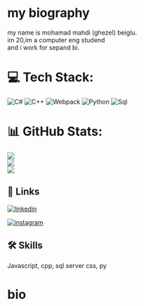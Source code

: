 
# my biography 

my name is mohamad mahdi (ghezel) beiglu.   
im 20,im a computer eng studend    
and i work for sepand bi.

# 💻 Tech Stack:
![C#](https://img.shields.io/badge/c%23-%23239120.svg?style=for-the-badge&logo=c-sharp&logoColor=white) ![C++](https://img.shields.io/badge/c++-%2300599C.svg?style=for-the-badge&logo=c%2B%2B&logoColor=white) ![Webpack](https://img.shields.io/badge/webpack-%238DD6F9.svg?style=for-the-badge&logo=webpack&logoColor=black) ![Python](https://img.shields.io/badge/python-3670A0?style=for-the-badge&logo=python&logoColor=ffdd54) ![Sql](https://img.shields.io/badge/webpack-%238DD6F9.svg?style=for-the-badge&logo=sql&logoColor=black)
# 📊 GitHub Stats:
![](https://github-readme-stats.vercel.app/api?username=Mmbeiglu&theme=dark&hide_border=false&include_all_commits=true&count_private=false)<br/>
![](https://github-readme-streak-stats.herokuapp.com/?user=Mmbeiglu&theme=dark&hide_border=false)<br/>
![](https://github-readme-stats.vercel.app/api/top-langs/?username=Mmbeiglu&theme=dark&hide_border=false&include_all_commits=true&count_private=false&layout=compact)
## 🔗 Links
[![linkedin](https://img.shields.io/badge/linkedin-0A66C2?style=for-the-badge&logo=linkedin&logoColor=white)](https://www.linkedin.com/in/mhdi-ghb-999241306?utm_source=share&utm_ca)

[![instagram](https://img.shields.io/badge/instagram-001?style=for-the-badge&logo=instagram&logoColor=white)](https://www.instagram.com/mmbbbuuu)

## 🛠 Skills
Javascript, cpp, sql server
css, py

# bio

